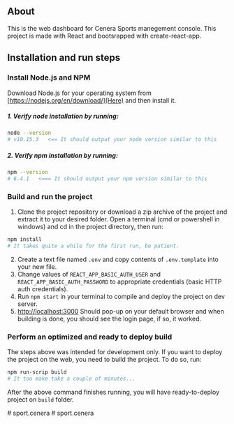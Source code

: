 ## About
This is the web dashboard for Cenera Sports manegement console.
This project is made with React and bootsrapped with create-react-app.

## Installation and run steps
### Install Node.js and NPM
Download Node.js for your operating system from [https://nodejs.org/en/download/](Here) and then install it.

##### 1. Verify node installation by running:
```bash
node --version
# v10.15.3   <== It should output your node version similar to this
```

##### 2. Verify npm installation by running:
```bash
npm --version
# 6.4.1   <=== It should output your npm version similar to this
```

### Build and run the project
1. Clone the project repository or download a zip archive of the project and extract it to your desired folder.
Open a terminal (cmd or powershell in windows) and cd in the project directory, then run:
```bash
npm install
# It takes quite a while for the first run, be patient.
```

2. Create a text file named ```.env``` and copy contents of ```.env.template``` into your new file.
3. Change values of ```REACT_APP_BASIC_AUTH_USER``` and ```REACT_APP_BASIC_AUTH_PASSWORD``` to appropriate credentials (basic HTTP auth credentials).
4. Run ```npm start``` in your terminal to compile and deploy the project on dev server.
5. [http://localhost:3000](http://localhost:3000) Should pop-up on your default browser and when building is done, you should see the login page, if so, it worked.

### Perform an optimized and ready to deploy build
The steps above was intended for development only. If you want to deploy the project on the web, you need to build the project. To do so, run:
```bash
npm run-scrip build
# It too make take a couple of minutes...
```
After the above command finishes running, you will have ready-to-deploy project on ``build`` folder.

#   s p o r t . c e n e r a  
 #   s p o r t . c e n e r a  
 